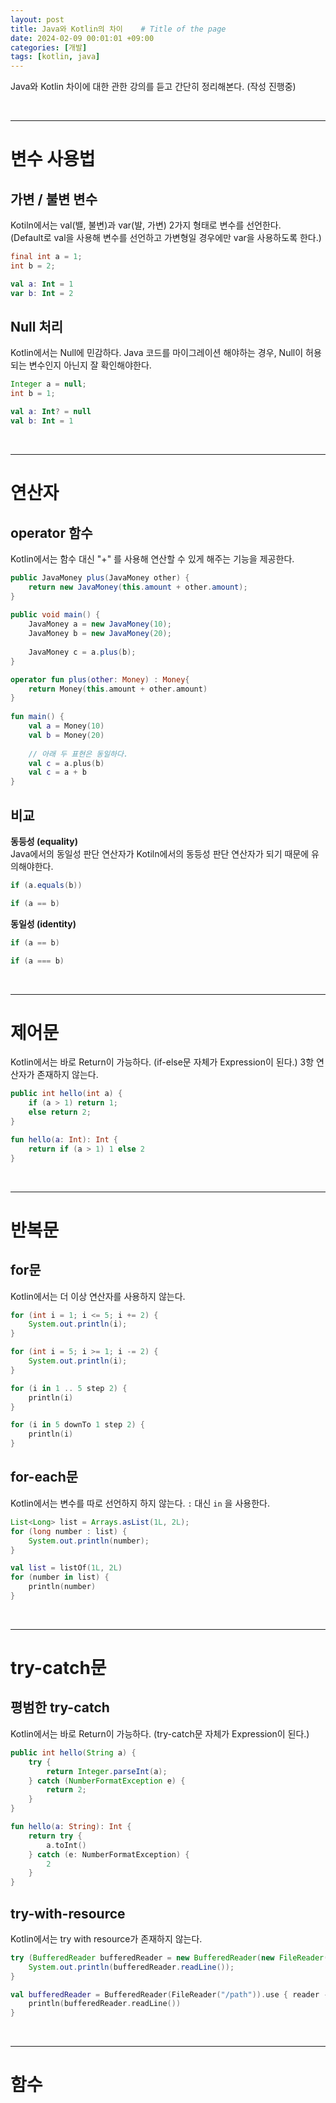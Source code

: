 ```yaml
---
layout: post
title: Java와 Kotlin의 차이    # Title of the page
date: 2024-02-09 00:01:01 +09:00
categories: [개발]
tags: [kotlin, java]                    
---
```


Java와 Kotlin 차이에 대한 관한 강의를 듣고 간단히 정리해본다.
(작성 진행중)

<br/>

---

# 변수 사용법
## 가변 / 불변 변수
Kotiln에서는 val(밸, 불변)과 var(발, 가변) 2가지 형태로 변수를 선언한다.   
(Default로 val을 사용해 변수를 선언하고 가변형일 경우에만 var을 사용하도록 한다.)
```java
final int a = 1;   
int b = 2;
```
```kotlin
val a: Int = 1
var b: Int = 2
```

## Null 처리
Kotlin에서는 Null에 민감하다. Java 코드를 마이그레이션 해야하는 경우, Null이 허용되는 변수인지 아닌지 잘 확인해야한다.
```java
Integer a = null;   
int b = 1;      
```
```kotlin
val a: Int? = null
val b: Int = 1
```

<br/>

---

# 연산자
## operator 함수
Kotlin에서는 함수 대신 "+" 를 사용해 연산할 수 있게 해주는 기능을 제공한다.
```java
public JavaMoney plus(JavaMoney other) {
    return new JavaMoney(this.amount + other.amount);
}
    
public void main() {
    JavaMoney a = new JavaMoney(10);
    JavaMoney b = new JavaMoney(20);
        
    JavaMoney c = a.plus(b);
}
```

```kotlin
operator fun plus(other: Money) : Money{
    return Money(this.amount + other.amount)
}
    
fun main() {
    val a = Money(10)
    val b = Money(20)
        
    // 아래 두 표현은 동일하다.
    val c = a.plus(b)
    val c = a + b 
}
```
## 비교
**동등성 (equality)**    
Java에서의 동일성 판단 연산자가 Kotiln에서의 동등성 판단 연산자가 되기 때문에 유의해야한다.
```java
if (a.equals(b))
```
```kotlin
if (a == b)
```

**동일성 (identity)**

```java
if (a == b)
```
```kotlin
if (a === b)
```

<br/>

---

# 제어문
Kotlin에서는 바로 Return이 가능하다. (if-else문 자체가 Expression이 된다.) 3항 연산자가 존재하지 않는다.
```java
public int hello(int a) {
    if (a > 1) return 1;
    else return 2;
}
```

```kotlin
fun hello(a: Int): Int {     
    return if (a > 1) 1 else 2
}
```


<br/>

---

# 반복문
## for문
Kotlin에서는 더 이상 연산자를 사용하지 않는다.
```java
for (int i = 1; i <= 5; i += 2) {
    System.out.println(i);
}

for (int i = 5; i >= 1; i -= 2) {
    System.out.println(i);
}
```

```kotlin
for (i in 1 .. 5 step 2) {
    println(i)
}

for (i in 5 downTo 1 step 2) {
    println(i)
}
```

## for-each문
Kotlin에서는 변수를 따로 선언하지 하지 않는다. `:` 대신 `in` 을 사용한다.
```java
List<Long> list = Arrays.asList(1L, 2L);
for (long number : list) {
    System.out.println(number);
}
```

```kotlin
val list = listOf(1L, 2L)
for (number in list) {
    println(number)
}
```

<br/>

---

# try-catch문
## 평범한 try-catch
Kotlin에서는 바로 Return이 가능하다. (try-catch문 자체가 Expression이 된다.)
```java
public int hello(String a) {
    try {
        return Integer.parseInt(a);
    } catch (NumberFormatException e) {
        return 2;
    }
}
```

```kotlin
fun hello(a: String): Int {
    return try {
        a.toInt()
    } catch (e: NumberFormatException) {
        2
    }
}
```

## try-with-resource
Kotlin에서는 try with resource가 존재하지 않는다.
```java
try (BufferedReader bufferedReader = new BufferedReader(new FileReader("/path"))) {
    System.out.println(bufferedReader.readLine());
}
```

```kotlin
val bufferedReader = BufferedReader(FileReader("/path")).use { reader ->
    println(bufferedReader.readLine())
}
```

<br/>

---

# 함수
